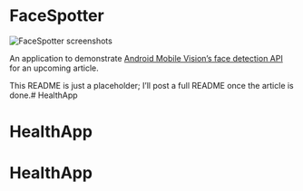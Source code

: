 # FaceSpotter

![FaceSpotter screenshots](http://www.globalnerdy.com/wordpress/wp-content/uploads/2017/02/facespotter.jpg)

An application to demonstrate [Android Mobile Vision’s face detection API](https://developers.google.com/vision/face-detection-concepts) for an upcoming article.

This README is just a placeholder; I’ll post a full README once the article is done.# HealthApp
# HealthApp
# HealthApp
